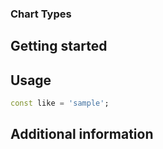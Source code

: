 <!--
This README describes the package. If you publish this package to pub.dev,
this README's contents appear on the landing page for your package.

For information about how to write a good package README, see the guide for
[writing package pages](https://dart.dev/guides/libraries/writing-package-pages).

For general information about developing packages, see the Dart guide for
[creating packages](https://dart.dev/guides/libraries/create-library-packages)
and the Flutter guide for
[developing packages and plugins](https://flutter.dev/developing-packages).
-->

### Chart Types

[](https://github.com/dunt-96/barchart/blob/main/repo_files/images/barchart_mirror.png)

## Getting started

## Usage

```dart
const like = 'sample';
```

## Additional information
